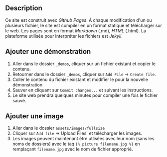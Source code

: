## Description ##

Ce site est construit avec *Github Pages*. À chaque modification d'un ou plusieurs fichier, le site est compiler en un format statique et télécharger sur le web. Les pages sont en format *Markdown* (.md), *HTML* (.html). La plateforme utilisée pour interpréter les fichiers est *Jekyll*.

## Ajouter une démonstration ##

1. Aller dans le dossier `_demos`, cliquer sur un fichier existant et copier le contenu.
2. Retourner dans le dossier `_demos`, cliquer sur `Add File` -> `Create file`.
3. Coller le contenu du fichier existant et modifier le pour la nouvelle démonstration
4. Sauver en cliquant sur `Commit changes...` et suivant les instructions.
5. Le site web prendra quelques minutes pour compiler une fois le fichier sauvé.

## Ajouter une image ##

1. Aller dans le dossier `assets/images/fullsize`
2. Cliquer sur `Add file` -> Upload Files` et télécharger les images.
3. Les images peuvent maintenant être utlisées avec leur nom (sans les noms de dossiers) avec le taq `{% picture filename.jpg %}` en remplaçant `filename.jpg` avec le nom de fichier approprié.
